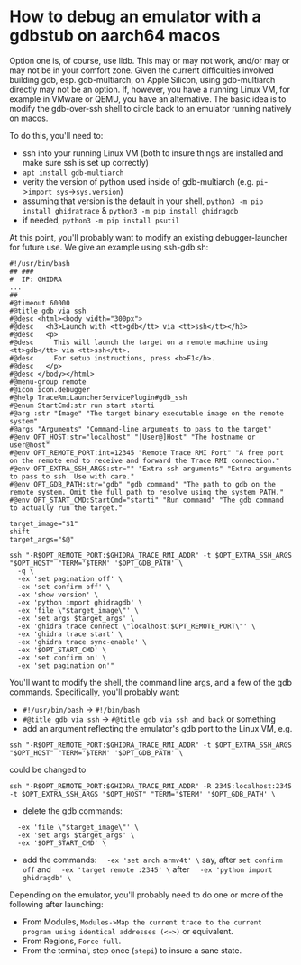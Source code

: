 # How to debug an emulator with a gdbstub on aarch64 macos

Option one is, of course, use lldb.  This may or may not work, and/or may or may not be in your comfort zone.  Given the current difficulties involved building gdb, esp. gdb-multiarch, on Apple Silicon, using gdb-multiarch directly may not be an option.  If, however, you have a running Linux VM, for example in VMware or QEMU, you have an alternative.  The basic idea is to modify the gdb-over-ssh shell to circle back to an emulator running natively on macos.

To do this, you'll need to:
- ssh into your running Linux VM (both to insure things are installed and make sure ssh is set up correctly)
- `apt install gdb-multiarch`
- verity the version of python used inside of gdb-multiarch (e.g. `pi`->`import sys`->`sys.version`)
- assuming that version is the default in your shell, `python3 -m pip install ghidratrace` & `python3 -m pip install ghidragdb`
- if needed, `python3 -m pip install psutil`

At this point, you'll probably want to modify an existing debugger-launcher for future use.  We give an example using ssh-gdb.sh:

```
#!/usr/bin/bash
## ###
#  IP: GHIDRA
...
##
#@timeout 60000
#@title gdb via ssh
#@desc <html><body width="300px">
#@desc   <h3>Launch with <tt>gdb</tt> via <tt>ssh</tt></h3>
#@desc   <p>
#@desc     This will launch the target on a remote machine using <tt>gdb</tt> via <tt>ssh</tt>.
#@desc     For setup instructions, press <b>F1</b>.
#@desc   </p>
#@desc </body></html>
#@menu-group remote
#@icon icon.debugger
#@help TraceRmiLauncherServicePlugin#gdb_ssh
#@enum StartCmd:str run start starti
#@arg :str "Image" "The target binary executable image on the remote system"
#@args "Arguments" "Command-line arguments to pass to the target"
#@env OPT_HOST:str="localhost" "[User@]Host" "The hostname or user@host"
#@env OPT_REMOTE_PORT:int=12345 "Remote Trace RMI Port" "A free port on the remote end to receive and forward the Trace RMI connection."
#@env OPT_EXTRA_SSH_ARGS:str="" "Extra ssh arguments" "Extra arguments to pass to ssh. Use with care."
#@env OPT_GDB_PATH:str="gdb" "gdb command" "The path to gdb on the remote system. Omit the full path to resolve using the system PATH."
#@env OPT_START_CMD:StartCmd="starti" "Run command" "The gdb command to actually run the target."

target_image="$1"
shift
target_args="$@"

ssh "-R$OPT_REMOTE_PORT:$GHIDRA_TRACE_RMI_ADDR" -t $OPT_EXTRA_SSH_ARGS "$OPT_HOST" "TERM='$TERM' '$OPT_GDB_PATH' \
  -q \
  -ex 'set pagination off' \
  -ex 'set confirm off' \
  -ex 'show version' \
  -ex 'python import ghidragdb' \
  -ex 'file \"$target_image\"' \
  -ex 'set args $target_args' \
  -ex 'ghidra trace connect \"localhost:$OPT_REMOTE_PORT\"' \
  -ex 'ghidra trace start' \
  -ex 'ghidra trace sync-enable' \
  -ex '$OPT_START_CMD' \
  -ex 'set confirm on' \
  -ex 'set pagination on'"
```

You'll want to modify the shell, the command line args, and a few of the gdb commands.  Specifically, you'll probably want:
- `#!/usr/bin/bash` -> `#!/bin/bash`
- `#@title gdb via ssh` -> `#@title gdb via ssh and back` or something
- add an argument reflecting the emulator's gdb port to the Linux VM, e.g.
```
ssh "-R$OPT_REMOTE_PORT:$GHIDRA_TRACE_RMI_ADDR" -t $OPT_EXTRA_SSH_ARGS "$OPT_HOST" "TERM='$TERM' '$OPT_GDB_PATH' \
```
could be changed to 
```
ssh "-R$OPT_REMOTE_PORT:$GHIDRA_TRACE_RMI_ADDR" -R 2345:localhost:2345 -t $OPT_EXTRA_SSH_ARGS "$OPT_HOST" "TERM='$TERM' '$OPT_GDB_PATH' \
```
- delete the gdb commands:
```
  -ex 'file \"$target_image\"' \
  -ex 'set args $target_args' \
  -ex '$OPT_START_CMD' \
```
- add the commands:
```  -ex 'set arch armv4t' \``` say, after ```set confirm off```
and
```  -ex 'target remote :2345' \``` after ```  -ex 'python import ghidragdb' \```

Depending on the emulator, you'll probably need to do one or more of the following after launching:
- From Modules, `Modules->Map the current trace to the current program using identical addresses (<=>)` or equivalent.
- From Regions, `Force full`.
- From the terminal, step once (`stepi`) to insure a sane state.

